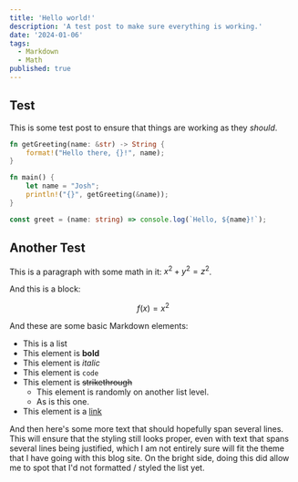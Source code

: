 ```yaml
---
title: 'Hello world!'
description: 'A test post to make sure everything is working.'
date: '2024-01-06'
tags:
  - Markdown
  - Math
published: true
---
```


## Test

This is some test post to ensure that things are working as they _should_.

```rs title="greetings.rs"
fn getGreeting(name: &str) -> String {
    format!("Hello there, {}!", name);
}

fn main() {
    let name = "Josh";
    println!("{}", getGreeting(&name));
}
```

```ts
const greet = (name: string) => console.log(`Hello, ${name}!`);
```

## Another Test

This is a paragraph with some math in it: $x^2 + y^2 = z^2$.

And this is a block:

$$
f(x) = x^2
$$

And these are some basic Markdown elements:

- This is a list
- This element is **bold**
- This element is _italic_
- This element is `code`
- This element is ~~strikethrough~~
  - This element is randomly on another list level.
  - As is this one.
- This element is a [link](https://google.com)

And then here's some more text that should hopefully span several lines. This
will ensure that the styling still looks proper, even with text that spans
several lines being justified, which I am not entirely sure will fit the theme
that I have going with this blog site. On the bright side, doing this did allow
me to spot that I'd not formatted / styled the list yet.
